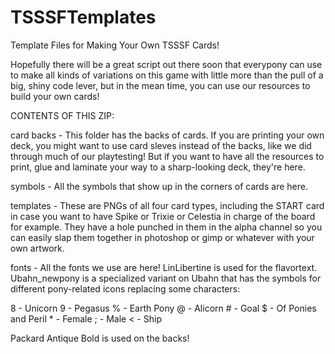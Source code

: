 TSSSFTemplates
==============

Template Files for Making Your Own TSSSF Cards!

Hopefully there will be a great script out there soon that everypony can use to make all kinds of variations on this game with little more than the pull of a big, shiny code lever, but in the mean time, you can use our resources to build your own cards!

CONTENTS OF THIS ZIP:

card backs - This folder has the backs of cards.  If you are printing your own deck, you might want to use card sleves instead of the backs, like we did through much of our playtesting!  But if you want to have all the resources to print, glue and laminate your way to a sharp-looking deck, they're here.

symbols - All the symbols that show up in the corners of cards are here.

templates - These are PNGs of all four card types, including the START card in case you want to have Spike or Trixie or Celestia in charge of the board for example.  They have a hole punched in them in the alpha channel so you can easily slap them together in photoshop or gimp or whatever with your own artwork.

fonts - All the fonts we use are here!  LinLibertine is used for the flavortext.  Ubahn_newpony is a specialized variant on Ubahn that has the symbols for different pony-related icons replacing some characters:

8 - Unicorn
9 - Pegasus
% - Earth Pony
@ - Alicorn
\# - Goal
$ - Of Ponies and Peril
\* - Female
; - Male
< - Ship

Packard Antique Bold is used on the backs!